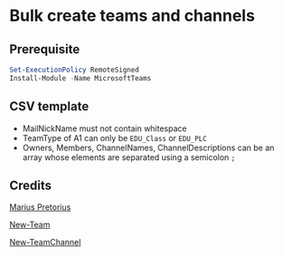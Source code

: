 # Bulk create teams and channels

## Prerequisite

```powershell
Set-ExecutionPolicy RemoteSigned
Install-Module -Name MicrosoftTeams
```

## CSV template

- MailNickName must not contain whitespace
- TeamType of A1 can only be `EDU_Class` or `EDU_PLC`
- Owners, Members, ChannelNames, ChannelDescriptions can be an array whose elements are separated using a semicolon `;`

## Credits

[Marius Pretorius](https://techcommunity.microsoft.com/t5/microsoft-teams-for-education/teams-admin-creating-bulk-class-teams-using-powershell-and-a-csv/m-p/1931633)

[New-Team](https://docs.microsoft.com/en-us/powershell/module/teams/new-team)

[New-TeamChannel](https://docs.microsoft.com/en-us/powershell/module/teams/new-teamchannel)
